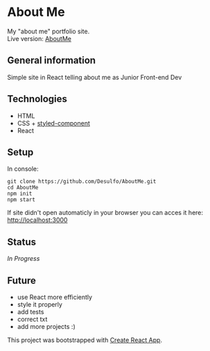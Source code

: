 # About Me

My "about me" portfolio site.<br/>
Live version: [AboutMe](https://Desulfo/github.io/AboutMe)

## General information

Simple site in React telling about me as Junior Front-end Dev

## Technologies

- HTML
- CSS + [styled-component](https://styled-components.com/)
- React

## Setup

In console:

```
git clone https://github.com/Desulfo/AboutMe.git
cd AboutMe
npm init
npm start
```

If site didn't open automaticly in your browser you can acces it here: [http://localhost:3000](http://localhost:3000)

## Status

_In Progress_

## Future

- use React more efficiently
- style it properly
- add tests
- correct txt
- add more projects :)

This project was bootstrapped with [Create React App](https://github.com/facebook/create-react-app).
